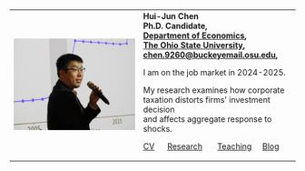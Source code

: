 <table border=0 width="100%" ID="Table2" style="margin: 10px;">
    <tr>
        <td align="center">
            <!--<a href="pix/ChenHuiJun.webp"><img SRC="pix/ChenHuiJun.webp" style="max-height:300px; max-width=300px"></a>-->
            <a href="pix/HJC_TER.jpg"><img SRC="pix/HJC_TER.jpg" style="max-height:300px; max-width=100px"></a>
        </td>
        <td align="left">
            <b>Hui-Jun Chen</b><br>
            <b>Ph.D. Candidate,</b><br>
            <b><a href="https://economics.osu.edu/"> Department of Economics</a>, </b><br>
            <b><a href="http://www.osu.edu"> The Ohio State University</a>, </b><br>
            <b><a href="mailto:chen.9260@buckeyemail.osu.edu">chen.9260@buckeyemail.osu.edu</a>, </b><br>
            <!--<b>307 Arps Hall, 1945 N High St </b><br>-->
            <!--<b>Columbus, Ohio, USA 43210</b>-->
            <p>I am on the job market in 2024-2025.</p>
            <p>My research examines how corporate  <br>
            taxation distorts firms' investment decision <br>
            and affects aggregate response to shocks.</p>
            <p><a href="pdf/HJChenCV/HJChen-CV.pdf">CV</a> &nbsp; &nbsp; &nbsp;<a href="research.html">Research</a> &nbsp;  &nbsp;  &nbsp; <a href="teaching.html">Teaching</a>&nbsp; &nbsp; &nbsp;<a href="blog.html">Blog</a></p>
        </td>
    </tr>
</table>

